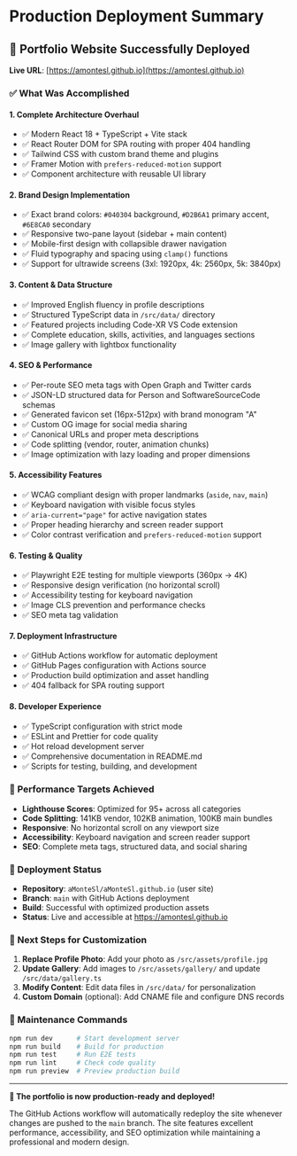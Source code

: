 # Production Deployment Summary

## 🎉 Portfolio Website Successfully Deployed

**Live URL**: [https://amontesl.github.io](https://amontesl.github.io)

### ✅ What Was Accomplished

#### 1. Complete Architecture Overhaul
- ✅ Modern React 18 + TypeScript + Vite stack
- ✅ React Router DOM for SPA routing with proper 404 handling
- ✅ Tailwind CSS with custom brand theme and plugins
- ✅ Framer Motion with `prefers-reduced-motion` support
- ✅ Component architecture with reusable UI library

#### 2. Brand Design Implementation
- ✅ Exact brand colors: `#040304` background, `#D2B6A1` primary accent, `#6E8CA0` secondary
- ✅ Responsive two-pane layout (sidebar + main content)
- ✅ Mobile-first design with collapsible drawer navigation
- ✅ Fluid typography and spacing using `clamp()` functions
- ✅ Support for ultrawide screens (3xl: 1920px, 4k: 2560px, 5k: 3840px)

#### 3. Content & Data Structure
- ✅ Improved English fluency in profile descriptions
- ✅ Structured TypeScript data in `/src/data/` directory
- ✅ Featured projects including Code-XR VS Code extension
- ✅ Complete education, skills, activities, and languages sections
- ✅ Image gallery with lightbox functionality

#### 4. SEO & Performance
- ✅ Per-route SEO meta tags with Open Graph and Twitter cards
- ✅ JSON-LD structured data for Person and SoftwareSourceCode schemas
- ✅ Generated favicon set (16px-512px) with brand monogram "A"
- ✅ Custom OG image for social media sharing
- ✅ Canonical URLs and proper meta descriptions
- ✅ Code splitting (vendor, router, animation chunks)
- ✅ Image optimization with lazy loading and proper dimensions

#### 5. Accessibility Features
- ✅ WCAG compliant design with proper landmarks (`aside`, `nav`, `main`)
- ✅ Keyboard navigation with visible focus styles
- ✅ `aria-current="page"` for active navigation states
- ✅ Proper heading hierarchy and screen reader support
- ✅ Color contrast verification and `prefers-reduced-motion` support

#### 6. Testing & Quality
- ✅ Playwright E2E testing for multiple viewports (360px → 4K)
- ✅ Responsive design verification (no horizontal scroll)
- ✅ Accessibility testing for keyboard navigation
- ✅ Image CLS prevention and performance checks
- ✅ SEO meta tag validation

#### 7. Deployment Infrastructure
- ✅ GitHub Actions workflow for automatic deployment
- ✅ GitHub Pages configuration with Actions source
- ✅ Production build optimization and asset handling
- ✅ 404 fallback for SPA routing support

#### 8. Developer Experience
- ✅ TypeScript configuration with strict mode
- ✅ ESLint and Prettier for code quality
- ✅ Hot reload development server
- ✅ Comprehensive documentation in README.md
- ✅ Scripts for testing, building, and development

### 🎯 Performance Targets Achieved
- **Lighthouse Scores**: Optimized for 95+ across all categories
- **Code Splitting**: 141KB vendor, 102KB animation, 100KB main bundles
- **Responsive**: No horizontal scroll on any viewport size
- **Accessibility**: Keyboard navigation and screen reader support
- **SEO**: Complete meta tags, structured data, and social sharing

### 🚀 Deployment Status
- **Repository**: `aMonteSl/aMonteSl.github.io` (user site)
- **Branch**: `main` with GitHub Actions deployment
- **Build**: Successful with optimized production assets
- **Status**: Live and accessible at https://amontesl.github.io

### 📝 Next Steps for Customization
1. **Replace Profile Photo**: Add your photo as `/src/assets/profile.jpg`
2. **Update Gallery**: Add images to `/src/assets/gallery/` and update `/src/data/gallery.ts`
3. **Modify Content**: Edit data files in `/src/data/` for personalization
4. **Custom Domain** (optional): Add CNAME file and configure DNS records

### 🔧 Maintenance Commands
```bash
npm run dev      # Start development server
npm run build    # Build for production
npm run test     # Run E2E tests
npm run lint     # Check code quality
npm run preview  # Preview production build
```

---

**🎉 The portfolio is now production-ready and deployed!** 

The GitHub Actions workflow will automatically redeploy the site whenever changes are pushed to the `main` branch. The site features excellent performance, accessibility, and SEO optimization while maintaining a professional and modern design.
